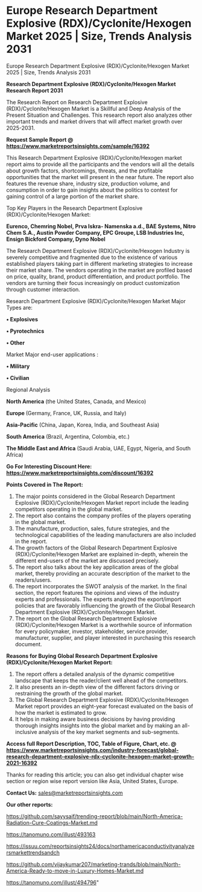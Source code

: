 # Europe Research Department Explosive (RDX)/Cyclonite/Hexogen Market 2025 | Size, Trends Analysis 2031
Europe Research Department Explosive (RDX)/Cyclonite/Hexogen Market 2025 | Size, Trends Analysis 2031

<strong>Research Department Explosive (RDX)/Cyclonite/Hexogen Market Research Report 2031</strong>

The Research Report on Research Department Explosive (RDX)/Cyclonite/Hexogen Market is a Skillful and Deep Analysis of the Present Situation and Challenges. This research report also analyzes other important trends and market drivers that will affect market growth over 2025-2031.

<strong>Request Sample Report @ <a href=https://www.marketreportsinsights.com/sample/16392>https://www.marketreportsinsights.com/sample/16392</a></strong>

This Research Department Explosive (RDX)/Cyclonite/Hexogen market report aims to provide all the participants and the vendors will all the details about growth factors, shortcomings, threats, and the profitable opportunities that the market will present in the near future. The report also features the revenue share, industry size, production volume, and consumption in order to gain insights about the politics to contest for gaining control of a large portion of the market share.

Top Key Players in the Research Department Explosive (RDX)/Cyclonite/Hexogen Market:

<strong>Eurenco, Chemring Nobel, Prva Iskra- Namenska a.d., BAE Systems, Nitro Chem S.A., Austin Powder Company, EPC Groupe, LSB Industries Inc, Ensign Bickford Company, Dyno Nobel</strong>

The Research Department Explosive (RDX)/Cyclonite/Hexogen Industry is severely competitive and fragmented due to the existence of various established players taking part in different marketing strategies to increase their market share. The vendors operating in the market are profiled based on price, quality, brand, product differentiation, and product portfolio. The vendors are turning their focus increasingly on product customization through customer interaction.

Research Department Explosive (RDX)/Cyclonite/Hexogen Market Major Types are:

<strong>• Explosives

• Pyrotechnics

• Other</strong>

Market Major end-user applications :

<strong>• Military

• Civilian</strong>

Regional Analysis

</u><strong><b>North America</b></strong> (the United States, Canada, and Mexico)

<strong><b>Europe </b></strong>(Germany, France, UK, Russia, and Italy)

<strong><b>Asia-Pacific</b></strong> (China, Japan, Korea, India, and Southeast Asia)

<strong><b>South America</b></strong> (Brazil, Argentina, Colombia, etc.)

<strong><b>The Middle East and Africa</b></strong> (Saudi Arabia, UAE, Egypt, Nigeria, and South Africa)

<strong>Go For Interesting Discount Here: <a href=https://www.marketreportsinsights.com/discount/16392>https://www.marketreportsinsights.com/discount/16392</a></strong>

<strong>Points Covered in The Report:</strong>
<ol>
  <li>The major points considered in the Global Research Department Explosive (RDX)/Cyclonite/Hexogen Market report include the leading competitors operating in the global market.</li>
  <li>The report also contains the company profiles of the players operating in the global market.</li>
  <li>The manufacture, production, sales, future strategies, and the technological capabilities of the leading manufacturers are also included in the report.</li>
  <li>The growth factors of the Global Research Department Explosive (RDX)/Cyclonite/Hexogen Market are explained in-depth, wherein the different end-users of the market are discussed precisely.</li>
  <li>The report also talks about the key application areas of the global market, thereby providing an accurate description of the market to the readers/users.</li>
  <li>The report incorporates the SWOT analysis of the market. In the final section, the report features the opinions and views of the industry experts and professionals. The experts analyzed the export/import policies that are favorably influencing the growth of the Global Research Department Explosive (RDX)/Cyclonite/Hexogen Market.</li>
  <li>The report on the Global Research Department Explosive (RDX)/Cyclonite/Hexogen Market is a worthwhile source of information for every policymaker, investor, stakeholder, service provider, manufacturer, supplier, and player interested in purchasing this research document.</li>
</ol>
<strong>Reasons for Buying Global Research Department Explosive (RDX)/Cyclonite/Hexogen Market Report:</strong>

<ol>
  <li>The report offers a detailed analysis of the dynamic competitive landscape that keeps the reader/client well ahead of the competitors.</li>
  <li>It also presents an in-depth view of the different factors driving or restraining the growth of the global market.</li>
  <li>The Global Research Department Explosive (RDX)/Cyclonite/Hexogen Market report provides an eight-year forecast evaluated on the basis of how the market is estimated to grow.</li>
  <li>It helps in making aware business decisions by having providing thorough insights insights into the global market and by making an all-inclusive analysis of the key market segments and sub-segments.</li>
</ol>
<strong>Access full Report Description, TOC, Table of Figure, Chart, etc. @ <a href=https://www.marketreportsinsights.com/industry-forecast/global-research-department-explosive-rdx-cyclonite-hexogen-market-growth-2021-16392>https://www.marketreportsinsights.com/industry-forecast/global-research-department-explosive-rdx-cyclonite-hexogen-market-growth-2021-16392</a></strong>


Thanks for reading this article; you can also get individual chapter wise section or region wise report version like Asia, United States, Europe.

<strong>Contact Us:</strong>
sales@marketreportsinsights.com

<strong>Our other reports:</strong>

<a href=https://github.com/sayysaif/trending-report/blob/main/North-America-Radiation-Cure-Coatings-Market.md>https://github.com/sayysaif/trending-report/blob/main/North-America-Radiation-Cure-Coatings-Market.md</a>

<a href=https://tanomuno.com/illust/493163>https://tanomuno.com/illust/493163</a>

<a href=https://issuu.com/reportsinsights24/docs/northamericaconductivityanalyzersmarkettrendsandch>https://issuu.com/reportsinsights24/docs/northamericaconductivityanalyzersmarkettrendsandch</a>

<a href=https://github.com/vijaykumar207/marketing-trands/blob/main/North-America-Ready-to-move-in-Luxury-Homes-Market.md>https://github.com/vijaykumar207/marketing-trands/blob/main/North-America-Ready-to-move-in-Luxury-Homes-Market.md</a>

<a href=https://tanomuno.com/illust/494796>https://tanomuno.com/illust/494796</a>"
